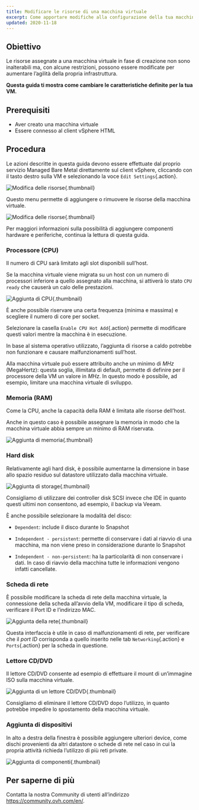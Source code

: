 ```yaml
---
title: Modificare le risorse di una macchina virtuale
excerpt: Come apportare modifiche alla configurazione della tua macchina virtuale
updated: 2020-11-18
---
```


## Obiettivo

Le risorse assegnate a una macchina virtuale in fase di creazione non sono inalterabili ma, con alcune restrizioni, possono essere modificate per aumentare l’agilità della propria infrastruttura.

**Questa guida ti mostra come cambiare le caratteristiche definite per la tua VM.**

## Prerequisiti

- Aver creato una macchina virtuale
- Essere connesso al client vSphere HTML

## Procedura

Le azioni descritte in questa guida devono essere effettuate dal proprio servizio Managed Bare Metal direttamente sul client vSphere, cliccando con il tasto destro sulla VM e selezionando la voce `Edit Settings`{.action}.

![Modifica delle risorse](images/hardware01.png){.thumbnail}

Questo menu permette di aggiungere o rimuovere le risorse della macchina virtuale. 

![Modifica delle risorse](images/hardware02.png){.thumbnail}

Per maggiori informazioni sulla possibilità di aggiungere componenti hardware e periferiche, continua la lettura di questa guida.

### Processore (CPU)

Il numero di CPU sarà limitato agli slot disponibili sull’host.

Se la macchina virtuale viene migrata su un host con un numero di processori inferiore a quello assegnato alla macchina, si attiverà lo stato `CPU ready` che causerà un calo delle prestazioni.

![Aggiunta di CPU](images/hardware03.png){.thumbnail}

È anche possibile riservare una certa frequenza (minima e massima) e scegliere il numero di core per socket.

Selezionare la casella `Enable CPU Hot Add`{.action} permette di modificare questi valori mentre la macchina è in esecuzione.

In base al sistema operativo utilizzato, l’aggiunta di risorse a caldo potrebbe non funzionare e causare malfunzionamenti sull’host.

Alla macchina virtuale può essere attribuito anche un minimo di *MHz* (MegaHertz): questa soglia, illimitata di default, permette di definire per il processore della VM un valore in *MHz*. In questo modo è possibile, ad esempio, limitare una macchina virtuale di sviluppo.

### Memoria (RAM)

Come la CPU, anche la capacità della RAM è limitata alle risorse dell’host.

Anche in questo caso è possibile assegnare la memoria in modo che la macchina virtuale abbia sempre un minimo di RAM riservata.

![Aggiunta di memoria](images/hardware04.png){.thumbnail}

### Hard disk

Relativamente agli hard disk, è possibile aumentarne la dimensione in base allo spazio residuo sul datastore utilizzato dalla macchina virtuale.

![Aggiunta di storage](images/hardware05.png){.thumbnail}

Consigliamo di utilizzare dei controller disk SCSI invece che IDE in quanto questi ultimi non consentono, ad esempio, il backup via Veeam.

È anche possibile selezionare la modalità del disco:

- `Dependent`: include il disco durante lo Snapshot

- `Independent - persistent`: permette di conservare i dati al riavvio di una macchina, ma non viene preso in considerazione durante lo Snapshot

- `Independent - non-persistent`: ha la particolarità di non conservare i dati. In caso di riavvio della macchina tutte le informazioni vengono infatti cancellate.

### Scheda di rete

È possibile modificare la scheda di rete della macchina virtuale, la connessione della scheda all’avvio della VM, modificare il tipo di scheda, verificare il Port ID e l’indirizzo MAC.

![Aggiunta della rete](images/hardware06.png){.thumbnail}

Questa interfaccia è utile in caso di malfunzionamenti di rete, per verificare che il *port ID* corrisponda a quello inserito nelle tab `Networking`{.action} e `Ports`{.action} per la scheda in questione.

### Lettore CD/DVD

Il lettore CD/DVD consente ad esempio di effettuare il mount di un’immagine ISO sulla macchina virtuale.

![Aggiunta di un lettore CD/DVD](images/hardware07.png){.thumbnail}

Consigliamo di eliminare il lettore CD/DVD dopo l’utilizzo, in quanto potrebbe impedire lo spostamento della macchina virtuale.

### Aggiunta di dispositivi

In alto a destra della finestra è possibile aggiungere ulteriori device, come dischi provenienti da altri datastore o schede di rete nel caso in cui la propria attività richieda l’utilizzo di più reti private.

![Aggiunta di componenti](images/hardware08.png){.thumbnail}

## Per saperne di più

Contatta la nostra Community di utenti all’indirizzo <https://community.ovh.com/en/>.
